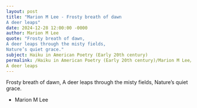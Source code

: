 ```yaml
---
layout: post
title: "Marion M Lee - Frosty breath of dawn
A deer leaps"
date: 2024-12-28 12:00:00 -0000
author: Marion M Lee
quote: "Frosty breath of dawn,
A deer leaps through the misty fields,
Nature’s quiet grace."
subject: Haiku in American Poetry (Early 20th century)
permalink: /Haiku in American Poetry (Early 20th century)/Marion M Lee/Marion M Lee - Frosty breath of dawn
A deer leaps
---
```


Frosty breath of dawn,
A deer leaps through the misty fields,
Nature’s quiet grace.

- Marion M Lee
